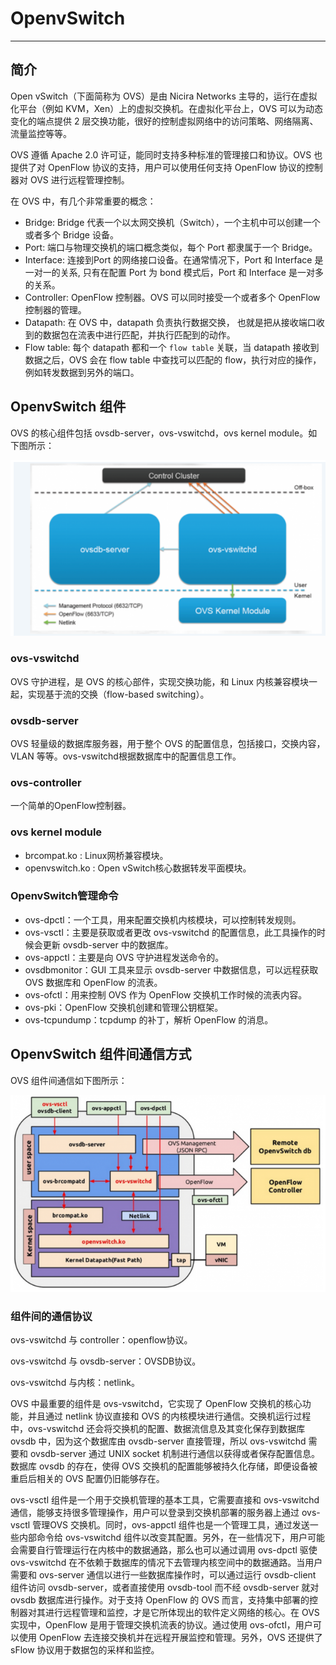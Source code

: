 # OpenvSwitch

----

## 简介

Open vSwitch（下面简称为 OVS）是由 Nicira Networks 主导的，运行在虚拟化平台（例如 KVM，Xen）上的虚拟交换机。在虚拟化平台上，OVS 可以为动态变化的端点提供 2 层交换功能，很好的控制虚拟网络中的访问策略、网络隔离、流量监控等等。

OVS 遵循 Apache 2.0 许可证，能同时支持多种标准的管理接口和协议。OVS 也提供了对 OpenFlow 协议的支持，用户可以使用任何支持 OpenFlow  协议的控制器对 OVS 进行远程管理控制。

在 OVS 中，有几个非常重要的概念：

 * Bridge: Bridge 代表一个以太网交换机（Switch），一个主机中可以创建一个或者多个 Bridge 设备。
 * Port: 端口与物理交换机的端口概念类似，每个 Port 都隶属于一个 Bridge。
 * Interface: 连接到Port 的网络接口设备。在通常情况下，Port 和 Interface 
是一对一的关系, 只有在配置 Port 为 bond 模式后，Port 和 Interface 是一对多的关系。
 * Controller: OpenFlow 控制器。OVS 可以同时接受一个或者多个 OpenFlow 控制器的管理。
 * Datapath: 在 OVS 中，datapath 负责执行数据交换，
也就是把从接收端口收到的数据包在流表中进行匹配，并执行匹配到的动作。
 * Flow table: 每个 datapath 都和一个 `flow table` 关联，当 datapath  接收到数据之后，OVS 会在 flow table 中查找可以匹配的 flow，执行对应的操作，例如转发数据到另外的端口。

## OpenvSwitch 组件

OVS 的核心组件包括 ovsdb-server，ovs-vswitchd，ovs kernel module。如下图所示：

 ![ovs][1]

### ovs-vswitchd

OVS 守护进程，是 OVS 的核心部件，实现交换功能，和 Linux 内核兼容模块一起，实现基于流的交换（flow-based switching）。

### ovsdb-server

OVS 轻量级的数据库服务器，用于整个 OVS 的配置信息，包括接口，交换内容，VLAN 等等。ovs-vswitchd根据数据库中的配置信息工作。

### ovs-controller

一个简单的OpenFlow控制器。

### ovs kernel module

 * brcompat.ko : Linux网桥兼容模块。
 * openvswitch.ko : Open vSwitch核心数据转发平面模块。

### OpenvSwitch管理命令

 * ovs-dpctl：一个工具，用来配置交换机内核模块，可以控制转发规则。
 * ovs-vsctl：主要是获取或者更改 ovs-vswitchd 的配置信息，此工具操作的时候会更新 ovsdb-server 中的数据库。
 * ovs-appctl：主要是向 OVS 守护进程发送命令的。
 * ovsdbmonitor：GUI 工具来显示 ovsdb-server 中数据信息，可以远程获取 OVS 数据库和 OpenFlow 的流表。
 * ovs-ofctl：用来控制 OVS 作为 OpenFlow 交换机工作时候的流表内容。
 * ovs-pki：OpenFlow 交换机创建和管理公钥框架。
 * ovs-tcpundump：tcpdump 的补丁，解析 OpenFlow 的消息。

## OpenvSwitch 组件间通信方式

OVS 组件间通信如下图所示：

  ![work][2]

### 组件间的通信协议

ovs-vswitchd 与 controller：openflow协议。

ovs-vswitchd 与 ovsdb-server：OVSDB协议。

ovs-vswitchd 与内核：netlink。

OVS 中最重要的组件是 ovs-vswitchd，它实现了 OpenFlow 交换机的核心功能，并且通过 netlink 协议直接和 OVS 的内核模块进行通信。交换机运行过程中，ovs-vswitchd 还会将交换机的配置、数据流信息及其变化保存到数据库 ovsdb 中，因为这个数据库由 ovsdb-server 直接管理，所以 ovs-vswitchd 需要和 ovsdb-server 通过 UNIX socket 机制进行通信以获得或者保存配置信息。数据库 ovsdb 的存在，使得 OVS 交换机的配置能够被持久化存储，即便设备被重启后相关的 OVS 配置仍旧能够存在。

ovs-vsctl 组件是一个用于交换机管理的基本工具，它需要直接和 ovs-vswitchd 通信，能够支持很多管理操作，用户可以登录到交换机部署的服务器上通过 ovs-vsctl 管理OVS 交换机。同时，ovs-appctl 组件也是一个管理工具，通过发送一些内部命令给 
ovs-vswitchd 组件以改变其配置。另外，在一些情况下，用户可能会需要自行管理运行在内核中的数据通路，那么也可以通过调用 ovs-dpctl 驱使 ovs-vswitchd 在不依赖于数据库的情况下去管理内核空间中的数据通路。当用户需要和 ovs-server 通信以进行一些数据库操作时，可以通过运行 ovsdb-client 组件访问 ovsdb-server，或者直接使用 ovsdb-tool 而不经 ovsdb-server 就对 ovsdb 数据库进行操作。对于支持 OpenFlow 的 OVS 而言，支持集中部署的控制器对其进行远程管理和监控，才是它所体现出的软件定义网络的核心。在 OVS 实现中，OpenFlow 是用于管理交换机流表的协议。通过使用 ovs-ofctl，用户可以使用 OpenFlow 去连接交换机并在远程开展监控和管理。另外，OVS 还提供了 sFlow 协议用于数据包的采样和监控。



[1]: ../../images/linux_base/ovs.png
[2]: ../../images/linux_base/ovs_work.png
